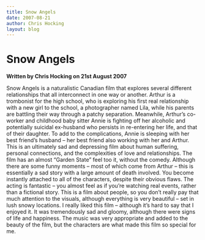 ```yaml
---
title: Snow Angels
date: 2007-08-21
author: Chris Hocking
layout: blog
---
```

# Snow Angels

**Written by Chris Hocking on 21st August 2007**

Snow Angels is a naturalistic Canadian film that explores several different relationships that all interconnect in one way or another. Arthur is a trombonist for the high school, who is exploring his first real relationship with a new girl to the school, a photographer named Lila, while his parents are battling their way through a patchy separation. Meanwhile, Arthur’s co-worker and childhood baby sitter Annie is fighting off her alcoholic and potentially suicidal ex-husband who persists in re-entering her life, and that of their daughter. To add to the complications, Annie is sleeping with her best friend’s husband – her best friend also working with her and Arthur. This is an ultimately sad and depressing film about human suffering, personal connections, and the complexities of love and relationships. The film has an almost “Garden State” feel too it, without the comedy. Although there are some funny moments – most of which come from Arthur – this is essentially a sad story with a large amount of death involved. You become instantly attached to all of the characters, despite their obvious flaws. The acting is fantastic – you almost feel as if you’re watching real events, rather than a fictional story. This is a film about people, so you don’t really pay that much attention to the visuals, although everything is very beautiful – set in lush snowy locations. I really liked this film – although it’s hard to say that I enjoyed it. It was tremendously sad and gloomy, although there were signs of life and happiness. The music was very appropriate and added to the beauty of the film, but the characters are what made this film so special for me.